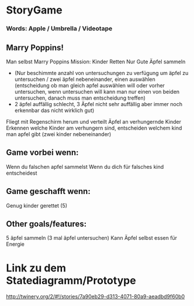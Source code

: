 # StoryGame

### Words: Apple / Umbrella / Videotape

## Marry Poppins!
Man selbst Marry Poppins 
Mission: Kinder Retten
Nur Gute Äpfel sammeln 
-	(Nur beschimmte anzahl von untersuchungen zu verfügung um äpfel zu untersuchen / zwei äpfel nebeneinander, einen auswählen (entscheidung ob man gleich apfel auswählen will oder vorher untersuchen, wenn untersuchen will kann man nur einen von beiden untersuchen, danach muss man entscheidung treffen) 
-	2 äpfel auffällig schlecht, 3 Äpfel nicht sehr auffällig aber immer noch erkennbar das nicht wirklich gut)

Fliegt mit Regenschirm herum und verteilt Äpfel an verhungernde Kinder
Erkennen welche Kinder am verhungern sind, entscheiden welchem kind man apfel gibt (zwei kinder nebeneinander)

## Game vorbei wenn:
Wenn du falschen apfel sammelst
Wenn du dich für falsches kind entscheidest

## Game geschafft wenn:
Genug kinder gerettet (5)

## Other goals/features:
5 äpfel sammeln
(3 mal äpfel untersuchen)
Kann Äpfel selbst essen für Energie


# Link zu dem Statediagramm/Prototype
http://twinery.org/2/#!/stories/7a90eb29-d313-4071-80a9-aeadbd9f60b0

